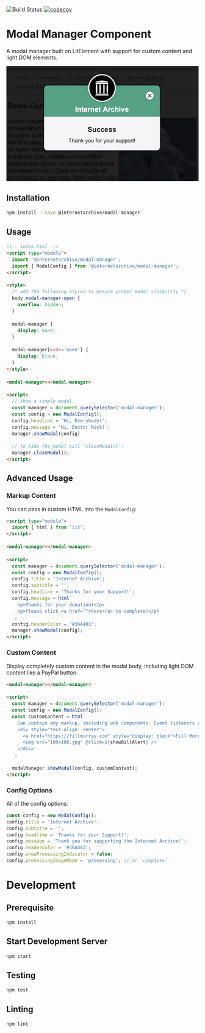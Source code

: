 ![Build Status](https://github.com/internetarchive/iaux-modal-manager/actions/workflows/ci.yml/badge.svg) [![codecov](https://codecov.io/gh/internetarchive/iaux-modal-manager/branch/master/graph/badge.svg)](https://codecov.io/gh/internetarchive/iaux-modal-manager)

# Modal Manager Component

A modal manager built on LitElement with support for custom content and light DOM elements.

![Modal Manager](./assets/modal-screenshot.jpg "Modal Manager Demo")

## Installation
```bash
npm install --save @internetarchive/modal-manager
```

## Usage
```html
<!-- index.html -->
<script type="module">
  import '@internetarchive/modal-manager';
  import { ModalConfig } from '@internetarchive/modal-manager';
</script>

<style>
  /* add the following styles to ensure proper modal visibility */
  body.modal-manager-open {
    overflow: hidden;
  }

  modal-manager {
    display: none;
  }

  modal-manager[mode='open'] {
    display: block;
  }
</style>

<modal-manager></modal-manager>

<script>
  // show a simple modal
  const manager = document.querySelector('modal-manager');
  const config = new ModalConfig();
  config.headline = 'Hi, Everybody!';
  config.message = 'Hi, Doctor Nick!';
  manager.showModal(config)

  // to hide the modal call `closeModal()`:
  manager.closeModal();
</script>
```

## Advanced Usage

### Markup Content

You can pass in custom HTML into the `ModalConfig`:

```html
<script type="module">
  import { html } from 'lit';
</script>

<modal-manager></modal-manager>

<script>
  const manager = document.querySelector('modal-manager');
  const config = new ModalConfig();
  config.title = 'Internet Archive';
  config.subtitle = '';
  config.headline = 'Thanks for your Support!';
  config.message = html`
    <p>Thanks for your donation!</p>
    <p>Please click <a href="">here</a> to complete!</p>
  `;
  config.headerColor = '#36A483';
  manager.showModal(config);
</script>
```

### Custom Content

Display completely custom content in the modal body, including light DOM content like a PayPal button.

```html
<modal-manager></modal-manager>

<script>
  const manager = document.querySelector('modal-manager');
  const config = new ModalConfig();
  const customContent = html`
    Can contain any markup, including web components. Event listeners also work. Try clicking on the picture.
    <div style="text-align: center">
      <a href="https://fillmurray.com" style="display: block">Fill Murray</a>
      <img src="100x100.jpg" @click=${showBillAlert} />
    </div>
  `;

  modalManager.showModal(config, customContent);
</script>
```

### Config Options

All of the config options:

```javascript
const config = new ModalConfig();
config.title = 'Internet Archive';
config.subtitle = '';
config.headline = 'Thanks for your Support!';
config.message = 'Thank you for supporting the Internet Archive!';
config.headerColor = '#36A483';
config.showProcessingIndicator = false;
config.processingImageMode = 'processing'; // or `complete`
```

# Development

## Prerequisite
```bash
npm install
```

## Start Development Server
```bash
npm start
```

## Testing
```bash
npm test
```

## Linting
```bash
npm lint
```
